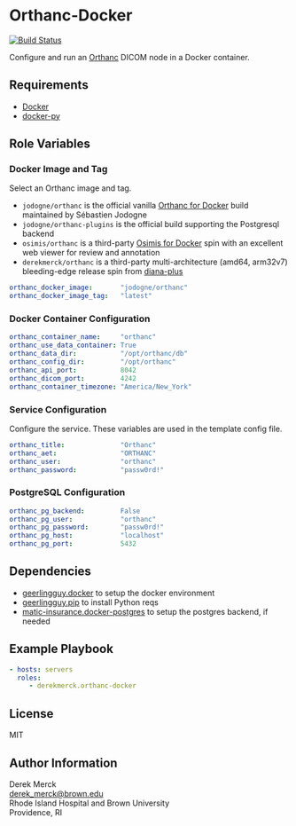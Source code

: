 Orthanc-Docker
==============

[![Build Status](https://travis-ci.org/derekmerck/ansible-orthanc-docker.svg?branch=master)](https://travis-ci.org/derekmerck/ansible-orthanc-docker)

Configure and run an [Orthanc](https://www.orthanc-server.com) DICOM node in a Docker container.


Requirements
--------------

- [Docker][]
- [docker-py][]

[Docker]: https://www.docker.com
[docker-py]: https://docker-py.readthedocs.io


Role Variables
--------------

### Docker Image and Tag

Select an Orthanc image and tag.

- `jodogne/orthanc` is the official vanilla [Orthanc for Docker][] build maintained by Sébastien Jodogne
- `jodogne/orthanc-plugins` is the official build supporting the Postgresql backend
- `osimis/orthanc` is a third-party [Osimis for Docker][] spin with an excellent web viewer for review and annotation
- `derekmerck/orthanc` is a third-party multi-architecture (amd64, arm32v7) bleeding-edge release spin from [diana-plus][]

[Orthanc For Docker]: http://book.orthanc-server.com/users/docker.html
[Osimis for Docker]: https://osimis.atlassian.net/wiki/spaces/OKB/pages/26738689/How+to+use+osimis+orthanc+Docker+images
[diana-plus]: https://github.com/derekmerck/diana_plus

```yaml
orthanc_docker_image:       "jodogne/orthanc"
orthanc_docker_image_tag:   "latest"
```

### Docker Container Configuration

```yaml
orthanc_container_name:     "orthanc"
orthanc_use_data_container: True
orthanc_data_dir:           "/opt/orthanc/db"
orthanc_config_dir:         "/opt/orthanc"
orthanc_api_port:           8042
orthanc_dicom_port:         4242
orthanc_container_timezone: "America/New_York"
```

### Service Configuration

Configure the service.  These variables are used in the template config file.

```yaml
orthanc_title:              "Orthanc"
orthanc_aet:                "ORTHANC"
orthanc_user:               "orthanc"
orthanc_password:           "passw0rd!"
```

### PostgreSQL Configuration

```yaml
orthanc_pg_backend:         False
orthanc_pg_user:            "orthanc"
orthanc_pg_password:        "passw0rd!"
orthanc_pg_host:            "localhost"
orthanc_pg_port:            5432
```


Dependencies
------------

- [geerlingguy.docker](https://github.com/geerlingguy/ansible-role-docker) to setup the docker environment
- [geerlingguy.pip](https://github.com/geerlingguy/ansible-role-pip) to install Python reqs
- [matic-insurance.docker-postgres](https://github.com/matic-insurance/ansible-docker-postgres) to setup the postgres backend, if needed


Example Playbook
----------------

```yaml
- hosts: servers
  roles:
     - derekmerck.orthanc-docker
```


License
-------

MIT


Author Information
------------------

Derek Merck  
<derek_merck@brown.edu>  
Rhode Island Hospital and Brown University  
Providence, RI  


